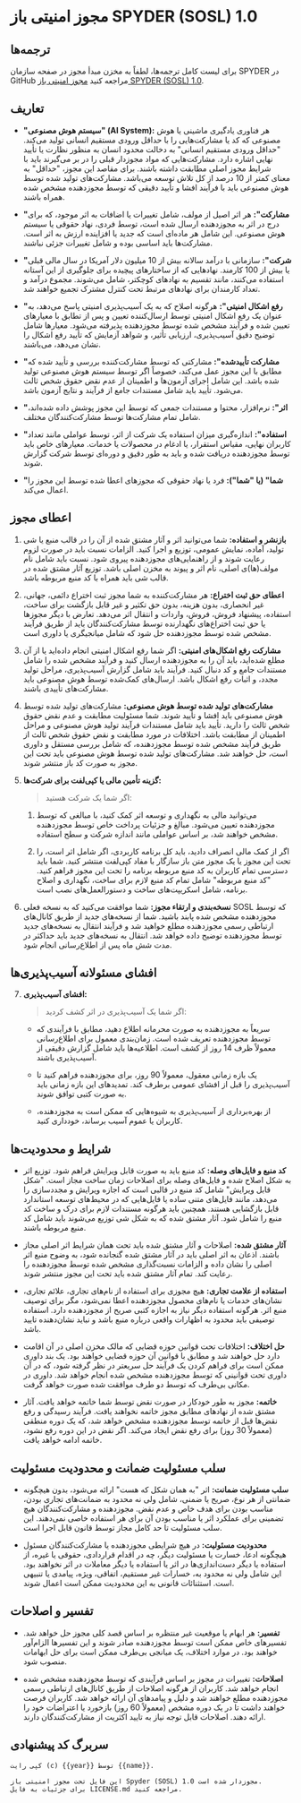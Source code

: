 # مجوز امنیتی باز SPYDER (SOSL) 1.0

## ترجمه‌ها

برای لیست کامل ترجمه‌ها، لطفاً به مخزن مبدأ مجوز در صفحه سازمان SPYDER در GitHub مراجعه کنید [مجوز امنیتی باز SPYDER (SOSL) 1.0](https://github.com/spyderorg/sosl).

## تعاریف

- **"سیستم هوش مصنوعی" (AI System):** هر فناوری یادگیری ماشینی یا هوش مصنوعی که کد یا مشارکت‌هایی را با حداقل ورودی مستقیم انسانی تولید می‌کند. "حداقل ورودی مستقیم انسانی" به دخالت محدود انسان به منظور نظارت یا تأیید نهایی اشاره دارد. مشارکت‌هایی که مواد مجوزدار قبلی را در بر می‌گیرند باید با شرایط مجوز اصلی مطابقت داشته باشند. برای مقاصد این مجوز، "حداقل" به معنای کمتر از 10 درصد از کل تلاش توسعه می‌باشد. مشارکت‌های تولید شده توسط هوش مصنوعی باید با فرآیند افشا و تأیید دقیقی که توسط مجوزدهنده مشخص شده همراه باشند.

- **"مشارکت":** هر اثر اصیل از مولف، شامل تغییرات یا اضافات به اثر موجود، که برای درج در اثر به مجوزدهنده ارسال شده است، توسط فردی، نهاد حقوقی یا سیستم هوش مصنوعی. این شامل هر ماده‌ای است که جدید یا افزاینده ارزش به اثر است. مشارکت‌ها باید اساسی بوده و شامل تغییرات جزئی نباشند.

- **"شرکت":** سازمانی با درآمد سالانه بیش از 10 میلیون دلار آمریکا در سال مالی قبلی یا بیش از 100 کارمند. نهادهایی که از ساختارهای پیچیده برای جلوگیری از این آستانه استفاده می‌کنند، مانند تقسیم به نهادهای کوچکتر، شامل می‌شوند. مجموع درآمد و تعداد کارمندان برای نهادهای مرتبط تحت کنترل مشترک تجمیع خواهند شد.

- **"رفع اشکال امنیتی":** هرگونه اصلاح که به یک آسیب‌پذیری امنیتی پاسخ می‌دهد، به عنوان یک رفع اشکال امنیتی توسط ارسال‌کننده تعیین و پس از تطابق با معیارهای تعیین شده و فرآیند مشخص شده توسط مجوزدهنده پذیرفته می‌شود. معیارها شامل توضیح دقیق آسیب‌پذیری، ارزیابی تأثیر، و شواهد آزمایش که تأیید رفع اشکال را نشان می‌دهد، می‌باشند.

- **"مشارکت تأیید‌شده":** مشارکتی که توسط مشارکت‌کننده بررسی و تأیید شده که مطابق با این مجوز عمل می‌کند، خصوصاً اگر توسط سیستم هوش مصنوعی تولید شده باشد. این شامل اجرای آزمون‌ها و اطمینان از عدم نقض حقوق شخص ثالث می‌شود. تأیید باید شامل مستندات جامع از فرآیند و نتایج آزمون باشد.

- **"اثر":** نرم‌افزار، محتوا و مستندات جمعی که توسط این مجوز پوشش داده شده‌اند، شامل تمام مشارکت‌ها توسط مشارکت‌کنندگان مختلف.

- **"استفاده":** اندازه‌گیری میزان استفاده یک شرکت از اثر، توسط عواملی مانند تعداد کاربران نهایی، مقیاس استقرار، یا ادغام در محصولات یا خدمات. معیارهای خاص باید توسط مجوزدهنده دریافت شده و باید به طور دقیق و دوره‌ای توسط شرکت گزارش شوند.

- **"شما" (یا "شما"):** فرد یا نهاد حقوقی که مجوزهای اعطا شده توسط این مجوز را اعمال می‌کند.

## اعطای مجوز

1. **بازنشر و استفاده:**
    شما می‌توانید اثر و آثار مشتق شده از آن را در قالب منبع یا شی تولید، آماده، نمایش عمومی، توزیع و اجرا کنید. الزامات نسبت باید در صورت لزوم رعایت شوند و از راهنمایی‌های مجوزدهنده پیروی شود. نسبت باید شامل نام مولف(ها)ی اصلی، نام اثر و پیوند به مخزن اصلی باشد. توزیع آثار مشتق شده در قالب شی باید همراه با کد منبع مربوطه باشد.

2. **اعطای حق ثبت اختراع:**
    هر مشارکت‌کننده به شما مجوز ثبت اختراع دائمی، جهانی، غیر انحصاری، بدون هزینه، بدون حق تکثیر و غیر قابل بازگشت برای ساخت، استفاده، پیشنهاد فروش، فروش، واردات و انتقال اثر می‌دهد. تعارض با دیگر مجوزها یا حق ثبت اختراع‌های نگهدارنده توسط مشارکت‌کنندگان باید از طریق فرآیند مشخص شده توسط مجوزدهنده حل شود که شامل میانجیگری یا داوری است.

3. **مشارکت رفع اشکال‌های امنیتی:**
    اگر شما رفع اشکال امنیتی انجام داده‌اید یا از آن مطلع شده‌اید، باید آن را به مجوزدهنده ارسال کنید و فرآیند مشخص شده را شامل مستندات جامع و کد دنبال کنید. فرآیند باید شامل گزارش آسیب‌پذیری، مراحل تولید مجدد، و اثبات رفع اشکال باشد. ارسال‌های کمک‌شده توسط هوش مصنوعی باید مشارکت‌های تأییدی باشند.

4. **مشارکت‌های تولید شده توسط هوش مصنوعی:**
    مشارکت‌های تولید شده توسط هوش مصنوعی باید افشا و تأیید شوند. شما مسئولیت مطابقت و عدم نقض حقوق شخص ثالث را دارید. تأیید باید شامل مستندات فرآیند تولید هوش مصنوعی و مراحل اطمینان از مطابقت باشد. اختلافات در مورد مطابقت و نقض حقوق شخص ثالث از طریق فرآیند مشخص شده توسط مجوزدهنده، که شامل بررسی مستقل و داوری است، حل خواهند شد. مشارکت‌های تولید شده توسط هوش مصنوعی باید تحت این مجوز به صورت کد باز منتشر شوند.

5. **گزینه تأمین مالی یا کپی‌لفت برای شرکت‌ها:**
    >اگر شما یک شرکت هستید:

    1. می‌توانید مالی به نگهداری و توسعه اثر کمک کنید، با مبالغی که توسط مجوزدهنده تعیین می‌شود. مبالغ و جزئیات پرداخت خاص توسط مجوزدهنده مشخص خواهند شد، بر اساس عواملی مانند اندازه شرکت و سطح استفاده.

    2. اگر از کمک مالی انصراف دادید، باید کل برنامه کاربردی، اگر شامل اثر است، را تحت این مجوز یا یک مجوز متن باز سازگار با مفاد کپی‌لفت منتشر کنید. شما باید دسترسی تمام کاربران به کد منبع مربوطه برنامه را تحت این مجوز فراهم کنید. "کد منبع مربوطه" شامل تمام کد منبع لازم برای ساخت، نگهداری و اصلاح برنامه، شامل اسکریپت‌های ساخت و دستورالعمل‌های نصب است.

6. **نسخه‌بندی و ارتقاء مجوز:**
    شما موافقت می‌کنید که به نسخه فعلی SOSL که توسط مجوزدهنده مشخص شده پابند باشید. شما از نسخه‌های جدید از طریق کانال‌های ارتباطی رسمی مجوزدهنده مطلع خواهید شد و فرآیند انتقال به نسخه‌های جدید توسط مجوزدهنده توضیح داده خواهد شد. انتقال به نسخه‌های جدید باید حداکثر در مدت شش ماه پس از اطلاع‌رسانی انجام شود.

## افشای مسئولانه آسیب‌پذیری‌ها

7. **افشای آسیب‌پذیری:**
    > اگر شما یک آسیب‌پذیری در اثر کشف کردید:

    - سریعاً به مجوزدهنده به صورت محرمانه اطلاع دهید، مطابق با فرآیندی که توسط مجوزدهنده تعریف شده است. زمان‌بندی معمول برای اطلاع‌رسانی معمولاً ظرف 14 روز از کشف است. اطلاعیه‌ها باید شامل گزارش دقیقی از آسیب‌پذیری باشند.

    - یک بازه زمانی معقول، معمولاً 90 روز، برای مجوزدهنده فراهم کنید تا آسیب‌پذیری را قبل از افشای عمومی برطرف کند. تمدیدهای این بازه زمانی باید به صورت کتبی توافق شوند.

    - از بهره‌برداری از آسیب‌پذیری به شیوه‌هایی که ممکن است به مجوزدهنده، کاربران یا عموم آسیب برساند، خودداری کنید.

## شرایط و محدودیت‌ها

- **کد منبع و فایل‌های وصله:**
    کد منبع باید به صورت قابل ویرایش فراهم شود. توزیع اثر به شکل اصلاح شده و فایل‌های وصله برای اصلاحات زمان ساخت مجاز است. "شکل قابل ویرایش" شامل کد منبع در قالبی است که اجازه ویرایش و مجددسازی را می‌دهد، مانند فایل‌های متنی ساده یا فایل‌هایی که در محیط‌های توسعه استاندارد قابل بازگشایی هستند. همچنین باید هرگونه مستندات لازم برای درک و ساخت کد منبع را شامل شود. آثار مشتق شده که به شکل شی توزیع می‌شوند باید شامل کد منبع مربوطه باشند.

- **آثار مشتق شده:**
    اصلاحات و آثار مشتق شده باید تحت همان شرایط اثر اصلی مجاز باشند. اذعان به اثر اصلی باید در آثار مشتق شده گنجانده شود، به وضوح منبع اثر اصلی را نشان داده و الزامات نسبت‌گذاری مشخص شده توسط مجوزدهنده را رعایت کند. تمام آثار مشتق شده باید تحت این مجوز منتشر شوند.

- **استفاده از علامت تجاری:**
    هیچ مجوزی برای استفاده از نام‌های تجاری، علائم تجاری، نشان‌های خدمات یا نام‌های محصول مجوزدهنده اعطا نمی‌شود، مگر برای توصیف منبع اثر. هرگونه استفاده دیگر نیاز به اجازه کتبی صریح از مجوزدهنده دارد. استفاده توصیفی باید محدود به اظهارات واقعی درباره منبع باشد و نباید نشان‌دهنده تایید باشد.

- **حل اختلاف:**
    اختلافات تحت قوانین حوزه قضایی که مالک مخزن اصلی در آن اقامت دارد حل خواهند شد و مطابق با قوانین آن حوزه قضایی خواهند بود. یک بند داوری ممکن است برای فراهم کردن یک فرآیند حل سریعتر در نظر گرفته شود، که در آن داوری تحت قوانینی که توسط مجوزدهنده مشخص شده انجام خواهد شد. داوری در مکانی بی‌طرف که توسط دو طرف موافقت شده صورت خواهد گرفت.

- **خاتمه:**
    مجوز به طور خودکار در صورت نقض توسط شما خاتمه خواهد یافت. آثار مشتق شده از نهادهای مطابق مجوز خاتمه نخواهند یافت. فرآیند رسیدگی و رفع نقض‌ها قبل از خاتمه توسط مجوزدهنده مشخص خواهد شد، که یک دوره منطقی (معمولاً 30 روز) برای رفع نقض ایجاد می‌کند. اگر نقض در این دوره رفع نشود، خاتمه ادامه خواهد یافت.

## سلب مسئولیت ضمانت و محدودیت مسئولیت

- **سلب مسئولیت ضمانت:**
    اثر "به همان شکل که هست" ارائه می‌شود، بدون هیچگونه ضمانتی از هر نوع، صریح یا ضمنی، شامل ولی نه محدود به ضمانت‌های تجاری بودن، مناسب بودن برای هدف خاص و عدم نقض. مجوزدهنده و مشارکت‌کنندگان هیچ تضمینی برای عملکرد اثر یا مناسب بودن آن برای هر استفاده خاصی نمی‌دهند. این سلب مسئولیت تا حد کامل مجاز توسط قانون قابل اجرا است.

- **محدودیت مسئولیت:**
    در هیچ شرایطی مجوزدهنده یا مشارکت‌کنندگان مسئول هیچگونه ادعا، خسارت یا مسئولیت دیگر، چه در اقدام قراردادی، حقوقی یا غیره، از استفاده یا دیگر دست‌اندازی‌ها در اثر یا استفاده یا دیگر معاملات در اثر نخواهند بود. این شامل ولی نه محدود به، خسارات غیر مستقیم، اتفاقی، ویژه، پیامدی یا تنبیهی است. استثنائات قانونی به این محدودیت ممکن است اعمال شوند.

## تفسیر و اصلاحات

- **تفسیر:**
    هر ابهام یا موقعیت غیر منتظره بر اساس قصد کلی مجوز حل خواهد شد. تفسیرهای خاص ممکن است توسط مجوزدهنده صادر شوند و این تفسیرها الزام‌آور خواهند بود. در موارد اختلاف، یک میانجی بی‌طرف ممکن است برای حل ابهامات منصوب شود.

- **اصلاحات:**
    تغییرات در مجوز بر اساس فرآیندی که توسط مجوزدهنده مشخص شده انجام خواهد شد. کاربران از هرگونه اصلاحات از طریق کانال‌های ارتباطی رسمی مجوزدهنده مطلع خواهند شد و دلیل و پیامدهای آن ارائه خواهد شد. کاربران فرصت خواهند داشت تا در یک دوره مشخص (معمولاً 60 روز) بازخورد یا اعتراضات خود را ارائه دهند. اصلاحات قابل توجه نیاز به تایید اکثریت از مشارکت‌کنندگان دارند.

## سربرگ کد پیشنهادی

```plaintext
کپی رایت (c) {{year}} توسط {{name}}.

این فایل تحت مجوز امنیتی باز Spyder (SOSL) 1.0 مجوزدار شده است.
برای جزئیات به فایل LICENSE.md مراجعه کنید.
```